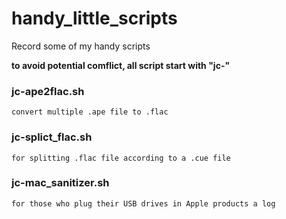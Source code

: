# handy_little_scripts
Record some of my handy scripts

**to avoid potential comflict, all script start with "jc-"**
### jc-ape2flac.sh
    convert multiple .ape file to .flac
### jc-splict_flac.sh
    for splitting .flac file according to a .cue file
### jc-mac_sanitizer.sh
    for those who plug their USB drives in Apple products a log
